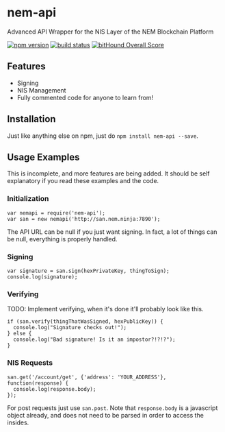 # nem-api
Advanced API Wrapper for the NIS Layer of the NEM Blockchain Platform

[![npm version](https://img.shields.io/npm/v/nem-api.svg?maxAge=2592000)](https://www.npmjs.com/package/nem-api) [![build status](https://travis-ci.org/nikhiljha/nem-api.svg?branch=master)](https://travis-ci.org/nikhiljha/nem-api) [![bitHound Overall Score](https://www.bithound.io/github/nikhiljha/nem-api/badges/score.svg)](https://www.bithound.io/github/nikhiljha/nem-api)

## Features

- Signing
- NIS Management
- Fully commented code for anyone to learn from!

## Installation

Just like anything else on npm, just do `npm install nem-api --save`.

## Usage Examples

This is incomplete, and more features are being added. It should be self explanatory if you read these examples and the code.



### Initialization
```
var nemapi = require('nem-api');
var san = new nemapi('http://san.nem.ninja:7890');
```

The API URL can be null if you just want signing. In fact, a lot of things can be null, everything is properly handled.

### Signing
```
var signature = san.sign(hexPrivateKey, thingToSign);
console.log(signature);
```

### Verifying
TODO: Implement verifying, when it's done it'll probably look like this.
```
if (san.verify(thingThatWasSigned, hexPublicKey)) {
  console.log("Signature checks out!");
} else {
  console.log("Bad signature! Is it an impostor?!?!?");
}
```

### NIS Requests
```
san.get('/account/get', {'address': 'YOUR_ADDRESS'}, function(response) {
  console.log(response.body);
});
```

For post requests just use `san.post`. Note that `response.body` is a javascript object already, and does not need to be parsed in order to access the insides.
